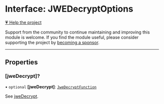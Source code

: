 # Interface: JWEDecryptOptions

[💗 Help the project](https://github.com/sponsors/panva)

Support from the community to continue maintaining and improving this module is welcome. If you find the module useful, please consider supporting the project by [becoming a sponsor](https://github.com/sponsors/panva).

***

## Properties

### \[jweDecrypt\]?

• `optional` **\[jweDecrypt\]**: [`JweDecryptFunction`](../type-aliases/JweDecryptFunction.md)

See [jweDecrypt](../variables/jweDecrypt.md).
